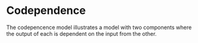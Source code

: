 # Codependence

The codepencence model illustrates a model with two components where the output of each is dependent on the input from the other.

